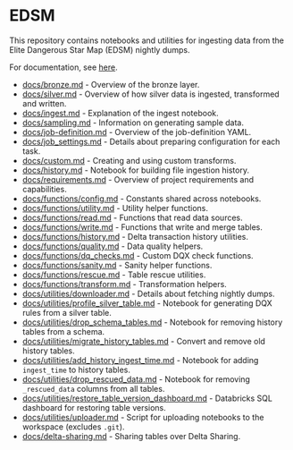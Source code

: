 # EDSM

This repository contains notebooks and utilities for ingesting data from the Elite Dangerous Star Map (EDSM) nightly dumps.

For documentation, see [here](https://github.com/bryanlharris/Documentation).

* [docs/bronze.md](docs/bronze.md) - Overview of the bronze layer.
* [docs/silver.md](docs/silver.md) - Overview of how silver data is ingested, transformed and written.
* [docs/ingest.md](docs/ingest.md) - Explanation of the ingest notebook.
* [docs/sampling.md](docs/sampling.md) - Information on generating sample data.
* [docs/job-definition.md](docs/job-definition.md) - Overview of the job-definition YAML.
* [docs/job_settings.md](docs/job_settings.md) - Details about preparing configuration for each task.
* [docs/custom.md](docs/custom.md) - Creating and using custom transforms.
* [docs/history.md](docs/history.md) - Notebook for building file ingestion history.
* [docs/requirements.md](docs/requirements.md) - Overview of project requirements and capabilities.
* [docs/functions/config.md](docs/functions/config.md) - Constants shared across notebooks.
* [docs/functions/utility.md](docs/functions/utility.md) - Utility helper functions.
* [docs/functions/read.md](docs/functions/read.md) - Functions that read data sources.
* [docs/functions/write.md](docs/functions/write.md) - Functions that write and merge tables.
* [docs/functions/history.md](docs/functions/history.md) - Delta transaction history utilities.
* [docs/functions/quality.md](docs/functions/quality.md) - Data quality helpers.
* [docs/functions/dq_checks.md](docs/functions/dq_checks.md) - Custom DQX check functions.
* [docs/functions/sanity.md](docs/functions/sanity.md) - Sanity helper functions.
* [docs/functions/rescue.md](docs/functions/rescue.md) - Table rescue utilities.
* [docs/functions/transform.md](docs/functions/transform.md) - Transformation helpers.
* [docs/utilities/downloader.md](docs/utilities/downloader.md) - Details about fetching nightly dumps.
* [docs/utilities/profile_silver_table.md](docs/utilities/profile_silver_table.md) - Notebook for generating DQX rules from a silver table.
* [docs/utilities/drop_schema_tables.md](docs/utilities/drop_schema_tables.md) - Notebook for removing history tables from a schema.
* [docs/utilities/migrate_history_tables.md](docs/utilities/migrate_history_tables.md) - Convert and remove old history tables.
* [docs/utilities/add_history_ingest_time.md](docs/utilities/add_history_ingest_time.md) - Notebook for adding `ingest_time` to history tables.
* [docs/utilities/drop_rescued_data.md](docs/utilities/drop_rescued_data.md) - Notebook for removing `_rescued_data` columns from all tables.
* [docs/utilities/restore_table_version_dashboard.md](docs/utilities/restore_table_version_dashboard.md) - Databricks SQL dashboard for restoring table versions.
* [docs/utilities/uploader.md](docs/utilities/uploader.md) - Script for uploading notebooks to the workspace (excludes `.git`).
* [docs/delta-sharing.md](docs/delta-sharing.md) - Sharing tables over Delta Sharing.
